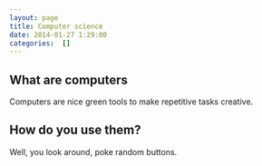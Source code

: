 ```yaml
---
layout: page
title: Computer science
date: 2014-01-27 1:29:00
categories:  []
---
```


What are computers
----------------
Computers are nice green tools to make repetitive tasks creative.

How do you use them?
----------
Well, you look around, poke random buttons.
